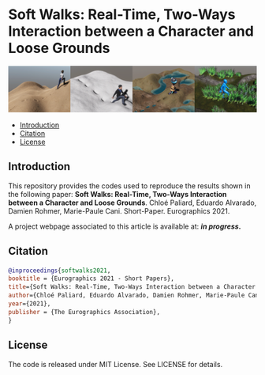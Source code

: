 # Soft Walks: Real-Time, Two-Ways Interaction between a Character and Loose Grounds

![teaser](Soft-Walks-v1/Teaser/Teaser.png)

- [Introduction](#Introduction)
- [Citation](#Citation)
- [License](#License)


<a name="Introduction"></a>
## Introduction

This repository provides the codes used to reproduce the results shown in the following paper: **Soft Walks: Real-Time, Two-Ways Interaction between a Character and Loose Grounds**. Chloé Paliard, Eduardo Alvarado, Damien Rohmer, Marie-Paule Cani. Short-Paper. Eurographics 2021.

A project webpage associated to this article is available at: ***in progress*.**

<a name="Citation"></a>

## Citation

```bibtex
@inproceedings{softwalks2021,
booktitle = {Eurographics 2021 - Short Papers},
title={Soft Walks: Real-Time, Two-Ways Interaction between a Character and Loose Grounds},
author={Chloé Paliard, Eduardo Alvarado, Damien Rohmer, Marie-Paule Cani},
year={2021},
publisher = {The Eurographics Association},
}
```

<a name="License"></a>

## License

The code is released under MIT License. See LICENSE for details.
